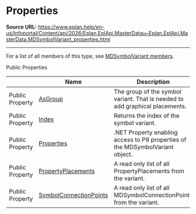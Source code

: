 # Properties

**Source URL:** https://www.eplan.help/en-us/Infoportal/Content/api/2026/Eplan.EplApi.MasterDatau~Eplan.EplApi.MasterData.MDSymbolVariant_properties.html

---

For a list of all members of this type, see [MDSymbolVariant members](Eplan.EplApi.MasterDatau~Eplan.EplApi.MasterData.MDSymbolVariant_members.html).

Public Properties

|  | Name | Description |
| --- | --- | --- |
| Public Property | [AsGroup](Eplan.EplApi.MasterDatau~Eplan.EplApi.MasterData.MDSymbolVariant~AsGroup.html) | The group of the symbol variant. That is needed to add graphical placements. |
| Public Property | [Index](Eplan.EplApi.MasterDatau~Eplan.EplApi.MasterData.MDSymbolVariant~Index.html) | Returns the index of the symbol variant. |
| Public Property | [Properties](Eplan.EplApi.MasterDatau~Eplan.EplApi.MasterData.MDSymbolVariant~Properties.html) | .NET Property enabling access to P8 properties of the MDSymbolVariant object. |
| Public Property | [PropertyPlacements](Eplan.EplApi.MasterDatau~Eplan.EplApi.MasterData.MDSymbolVariant~PropertyPlacements.html) | A read only list of all PropertyPlacements from the variant. |
| Public Property | [SymbolConnectionPoints](Eplan.EplApi.MasterDatau~Eplan.EplApi.MasterData.MDSymbolVariant~SymbolConnectionPoints.html) | A read only list of all MDSymbolConnectionPoints from the variant. |


